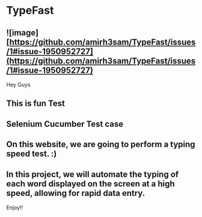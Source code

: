 # TypeFast
![image][https://github.com/amirh3sam/TypeFast/issues/1#issue-1950952727](https://github.com/amirh3sam/TypeFast/issues/1#issue-1950952727)
--

Hey Guys 

This is fun Test 
--
Selenium Cucumber Test case 
--
On this website, we are going to perform a typing speed test. :)
--
In this project, we will automate the typing of each word displayed on the screen at a high speed, allowing for rapid data entry.
--
Enjoy!!



